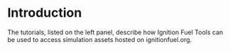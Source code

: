 # Introduction 

The tutorials, listed on the left panel, describe how Ignition Fuel Tools can be used to access
simulation assets hosted on ignitionfuel.org.
